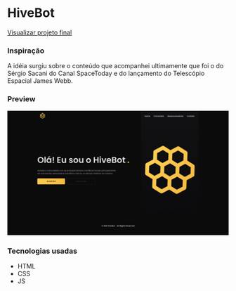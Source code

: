 # HiveBot
[Visualizar projeto final](https://malcoon.github.io/Hive-Bot/index.html)

### Inspiração
A idéia surgiu sobre o conteúdo que acompanhei ultimamente que foi o do Sérgio Sacani do Canal SpaceToday e do 
lançamento do Telescópio Espacial James Webb. 

### Preview
![](assets/imgs/preview.jpg)

### Tecnologias usadas
* HTML
* CSS
* JS
